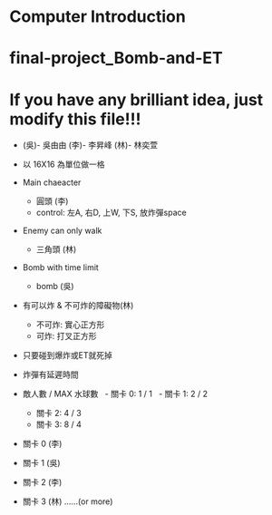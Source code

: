 # Computer Introduction
# final-project_Bomb-and-ET
# If you have any brilliant idea, just modify this file!!!

* (吳)- 吳由由  (李)- 李昇峰 (林)- 林奕萱
* 以 16X16 為單位做一格

* Main chaeacter
    - 圓頭 (李)
    - control: 左A, 右D, 上W, 下S, 放炸彈space    
* Enemy can only walk
    - 三角頭 (林)
* Bomb with time limit
    - bomb (吳)
* 有可以炸 & 不可炸的障礙物(林)
    - 不可炸: 實心正方形 
    - 可炸: 打叉正方形
* 只要碰到爆炸或ET就死掉
* 炸彈有延遲時間

* 敵人數 / MAX 水球數
   - 關卡 0: 1 / 1
   - 關卡 1: 2 / 2
   - 關卡 2: 4 / 3
   - 關卡 3: 8 / 4
   
* 關卡 0 (李)
* 關卡 1 (吳)
* 關卡 2 (李)
* 關卡 3 (林)
......(or more)
